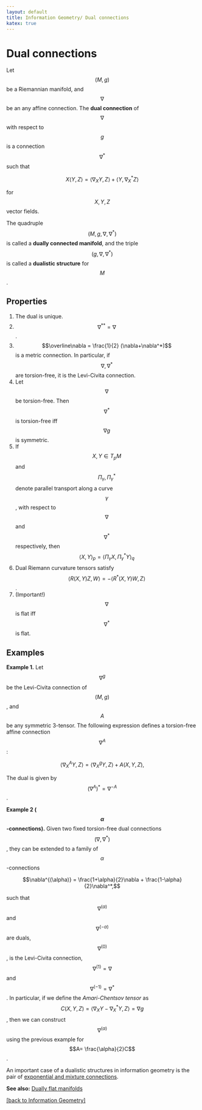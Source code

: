 ```yaml
---
layout: default
title: Information Geometry/ Dual connections
katex: true
---
```


# Dual connections

Let $$(M,g)$$ be a Riemannian manifold, and $$\nabla$$ be an any affine connection. The **dual connection** of $$\nabla$$ with respect to $$g$$ is a connection $$\nabla^*$$ such that

$$X \langle Y,Z \rangle = \langle \nabla_X Y,Z \rangle + \langle Y, \nabla^*_X Z \rangle$$

for $$X,Y,Z$$ vector fields.

The quadruple $$(M,g,\nabla,\nabla^*)$$ is called a **dually connected manifold**, and the triple $$(g,\nabla,\nabla^*)$$ is called a **dualistic structure** for $$M$$.

## Properties
1. The dual is unique.
2. $$\nabla^{**} = \nabla$$.
3. $$\overline\nabla = \frac{1}{2} (\nabla+\nabla^*)$$ is a metric connection. In particular, if $$\nabla,\nabla^*$$ are torsion-free, it is the Levi-Civita connection.
4. Let $$\nabla$$ be torsion-free. Then $$\nabla^*$$ is torsion-free iff $$\nabla g$$ is symmetric.
5. If $$X,Y \in T_p M$$ and $$\Pi_\gamma, \Pi^*_\gamma$$ denote parallel transport along a curve $$\gamma$$, with respect to $$\nabla$$ and $$\nabla^*$$ respectively, then $$\langle X,Y \rangle_p = \langle \Pi_\gamma X, \Pi^*_\gamma Y \rangle_q$$
6. Dual Riemann curvature tensors satisfy $$\langle R(X,Y)Z, W \rangle = - \langle R^* (X,Y)W, Z \rangle$$.
7. (Important!) $$\nabla$$ is flat iff $$\nabla^*$$ is flat.

## Examples

**Example 1.** Let $$\nabla^g$$ be the Levi-Civita connection of $$(M,g)$$, and $$A$$ be any symmetric 3-tensor. The following expression defines a torsion-free affine connection $$\nabla^A$$:

$$\langle \nabla^A_X Y,Z \rangle = \langle \nabla^g_X Y,Z \rangle + A(X,Y,Z),$$

The dual is given by $$(\nabla^A)^* = \nabla^{-A}$$.

**Example 2 ($$\alpha$$-connections).** Given two fixed torsion-free dual connections $$(\nabla,\nabla^*)$$, they can be extended to a family of $$\alpha$$-connections

$$\nabla^{(\alpha)} = \frac{1+\alpha}{2}\nabla + \frac{1-\alpha}{2}\nabla^*,$$

such that $$\nabla^{(\alpha)}$$ and $$\nabla^{(-\alpha)}$$ are duals, $$\nabla^{(0)}$$, is the Levi-Civita connection, $$\nabla^{(1)} = \nabla$$ and $$\nabla^{(-1)}=\nabla^*$$. In particular, if we define the _Amari-Chentsov tensor_ as $$C(X,Y,Z) = \langle \nabla_X Y - \nabla^*_X Y,Z \rangle = \nabla g$$, then we can construct $$\nabla^{(\alpha)}$$ using the previous example for $$A= \frac{\alpha}{2}C$$.

An important case of a dualistic structures in information geometry is the pair of [exponential and mixture connections](/information-geometry/e-m-connections.html).

**See also:** [Dually flat manifolds](/information-geometry/dually-flat.html)

[[back to Information Geometry]](/information-geometry)
